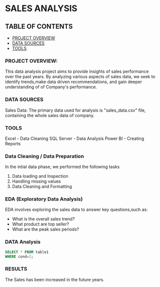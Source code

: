 # SALES ANALYSIS

## TABLE OF CONTENTS
- [PROJECT OVERVIEW](#project-overview)
- [DATA SOURCES](#data-sources)
- [TOOLS](#tools)
### PROJECT OVERVIEW:

This data analysis project aims to provide insights of sales performance over the past years. By analyzing various aspects of sales data,
we seek to identify trends,make data driven recommendations, and gain deeper understanding of of Company's performance.

### DATA SOURCES 
Sales Data: The primary data used for analysis is "sales_data.csv" file, containing the whole sales data of company.

### TOOLS
Excel - Data Cleaning 
SQL Server - Data Analysis
Power BI - Creating Reports

### Data Cleaning / Data Preparation
In the intial data phase, we performed the following tasks
1. Data loading and Inspection
2. Handling missing values
3. Data Cleaning and Formatting

### EDA (Exploratory Data Analysis)
EDA involves exploring the sales data to answer key questions,such as:
- What is the overall sales trend?
- What product are top seller?
- What are the peak sales periods?

### DATA Analysis 
```sql
SELECT * FROM table1
WHERE cond=2;
```
### RESULTS
The Sales has been increased in the future years.
